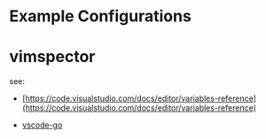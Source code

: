 # Example Configurations

# vimspector
see:
- [https://code.visualstudio.com/docs/editor/variables-reference](https://code.visualstudio.com/docs/editor/variables-reference)

- [vscode-go](https://github.com/golang/vscode-go/blob/master/docs/debugging.md#launch-configurations)
